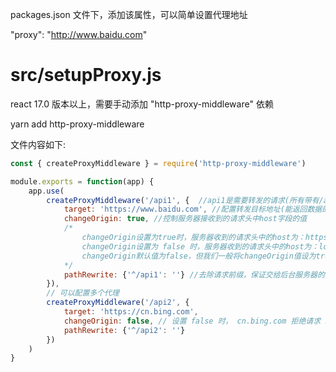 packages.json 文件下，添加该属性，可以简单设置代理地址

"proxy": "http://www.baidu.com"

# src/setupProxy.js 
react 17.0 版本以上，需要手动添加 "http-proxy-middleware" 依赖

yarn add http-proxy-middleware

文件内容如下:
```javascript
const { createProxyMiddleware } = require('http-proxy-middleware')

module.exports = function(app) {
    app.use(
        createProxyMiddleware('/api1', {  //api1是需要转发的请求(所有带有/api1前缀的请求都会转发给 www.baidu.com)
            target: 'https://www.baidu.com', //配置转发目标地址(能返回数据的服务器地址)
            changeOrigin: true, //控制服务器接收到的请求头中host字段的值
            /*
                changeOrigin设置为true时，服务器收到的请求头中的host为：https://www.baidu.com
                changeOrigin设置为 false 时，服务器收到的请求头中的host为：localhost:3000
                changeOrigin默认值为false，但我们一般将changeOrigin值设为true
            */
            pathRewrite: {'^/api1': ''} //去除请求前缀，保证交给后台服务器的是正常请求地址(必须配置)
        }),
        // 可以配置多个代理
        createProxyMiddleware('/api2', {
            target: 'https://cn.bing.com',
            changeOrigin: false, // 设置 false 时， cn.bing.com 拒绝请求 Error occurred while trying to proxy: localhost:3000
            pathRewrite: {'^/api2': ''}
        })
    )
}
```